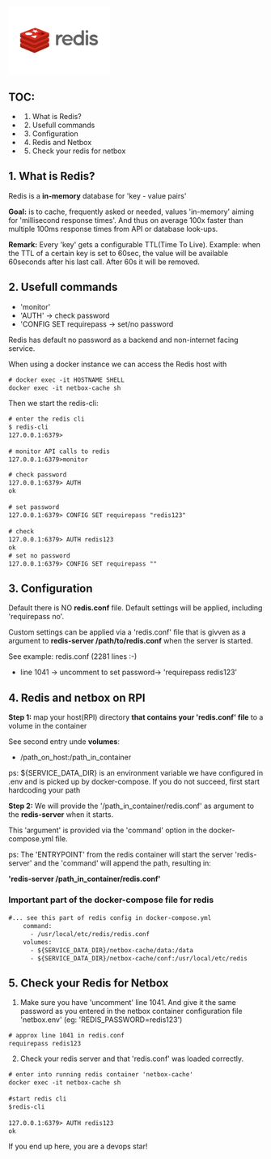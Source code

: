 <img src="./img/Redis-Logo.png" width="200px">


## TOC:
- 1. What is Redis?
- 2. Usefull commands
- 3. Configuration
- 4. Redis and Netbox
- 5. Check your redis for netbox

## 1. What is Redis?

Redis is a **in-memory** database for 'key - value pairs'

**Goal:** is to cache, frequently asked or needed, values 'in-memory' aiming for 'millisecond response times'. And thus on average 100x faster than multiple 100ms response times from API or database look-ups.

**Remark:** Every 'key' gets a configurable TTL(Time To Live). Example: when the TTL of a certain key is set to 60sec, the value will be available 60seconds after his last call. After 60s it will be removed.

## 2. Usefull commands

- 'monitor'
- 'AUTH' -> check password
- 'CONFIG SET requirepass -> set/no password

Redis has default no password as a backend and non-internet facing service.

When using a docker instance we can access the Redis host with
```
# docker exec -it HOSTNAME SHELL
docker exec -it netbox-cache sh
```

Then we start the redis-cli:
```
# enter the redis cli
$ redis-cli
127.0.0.1:6379>

# monitor API calls to redis
127.0.0.1:6379>monitor
```

```
# check password
127.0.0.1:6379> AUTH
ok

# set password 
127.0.0.1:6379> CONFIG SET requirepass "redis123"

# check
127.0.0.1:6379> AUTH redis123
ok
# set no password
127.0.0.1:6379> CONFIG SET requirepass ""
```

## 3. Configuration

Default there is NO **redis.conf** file. Default settings will be applied, including 'requirepass no'.

Custom settings can be applied via a 'redis.conf' file that is givven as a argument to **redis-server /path/to/redis.conf** when the server is started.

See example: redis.conf (2281 lines :-)

- line 1041 -> uncomment to set password-> 'requirepass redis123'

## 4. Redis and netbox on RPI

**Step 1:** map your  host(RPI) directory **that contains your 'redis.conf' file** to a volume in the container

See second entry unde **volumes**:
- /path_on_host:/path_in_container

ps: ${SERVICE_DATA_DIR} is an environment variable we have configured in .env and is picked up by docker-compose. If you do not succeed, first start hardcoding your path

**Step 2:** We will provide the '/path_in_container/redis.conf' as argument to the **redis-server** when it starts.

This 'argument' is provided via the 'command' option in the docker-compose.yml file. 

ps: The 'ENTRYPOINT' from the redis container will start the server 'redis-server' and the 'command' will append the path, resulting in:

**'redis-server /path_in_container/redis.conf'**

### Important part of the docker-compose file for redis
```
#... see this part of redis config in docker-compose.yml
    command:
      - /usr/local/etc/redis/redis.conf
    volumes:
      - ${SERVICE_DATA_DIR}/netbox-cache/data:/data
      - ${SERVICE_DATA_DIR}/netbox-cache/conf:/usr/local/etc/redis

```

## 5. Check your Redis for Netbox

1) Make sure you have 'uncomment' line 1041. And give it the same password as you entered in the netbox container configuration file 'netbox.env' (eg: 'REDIS_PASSWORD=redis123')

```
# approx line 1041 in redis.conf
requirepass redis123
```

2) Check your redis server and that 'redis.conf' was loaded correctly.
   
```
# enter into running redis container 'netbox-cache'
docker exec -it netbox-cache sh

#start redis cli
$redis-cli

127.0.0.1:6379> AUTH redis123
ok
```

If you end up here, you are a devops star!